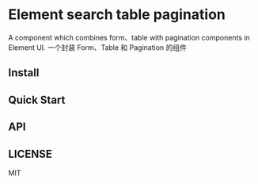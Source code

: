 # Element search table pagination
A component which combines form、table with pagination components in Element UI. 一个封装 Form、Table 和 Pagination 的组件

## Install

## Quick Start

## API

## LICENSE

MIT
